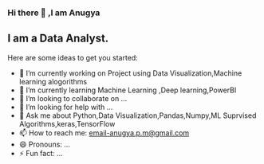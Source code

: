 ### Hi there 👋 ,I am Anugya

## I am a Data Analyst.

<!--
**AnugyaMaurya/AnugyaMaurya** is a ✨ _special_ ✨ repository because its `README.md` (this file) appears on your GitHub profile.
-->
Here are some ideas to get you started:

- 🔭 I’m currently working on Project using Data Visualization,Machine learning alogorithms
- 🌱 I’m currently learning Machine Learning ,Deep learning,PowerBI
- 👯 I’m looking to collaborate on ...
- 🤔 I’m looking for help with ...
- 💬 Ask me about Python,Data Visualization,Pandas,Numpy,ML Suprvised Algorithms,keras,TensorFlow
- 📫 How to reach me: email-anugya.p.m@gmail.com 
- 😄 Pronouns: ...
- ⚡ Fun fact: ...

